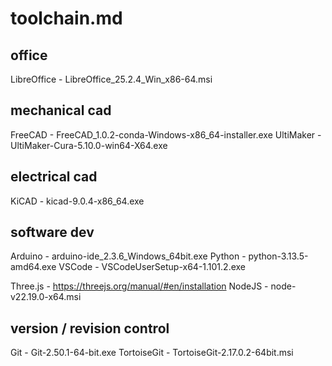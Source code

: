 # toolchain.md

## office 

LibreOffice			- LibreOffice_25.2.4_Win_x86-64.msi

## mechanical cad

FreeCAD				- FreeCAD_1.0.2-conda-Windows-x86_64-installer.exe
UltiMaker			- UltiMaker-Cura-5.10.0-win64-X64.exe

## electrical cad
KiCAD				- kicad-9.0.4-x86_64.exe

## software dev

Arduino				- arduino-ide_2.3.6_Windows_64bit.exe
Python				- python-3.13.5-amd64.exe
VSCode				- VSCodeUserSetup-x64-1.101.2.exe

Three.js			- https://threejs.org/manual/#en/installation
NodeJS				- node-v22.19.0-x64.msi

## version / revision control

Git					- Git-2.50.1-64-bit.exe
TortoiseGit			- TortoiseGit-2.17.0.2-64bit.msi
